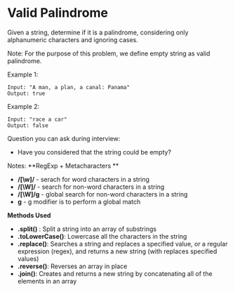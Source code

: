 # Valid Palindrome

Given a string, determine if it is a palindrome, considering only alphanumeric characters and ignoring cases.

Note: For the purpose of this problem, we define empty string as valid palindrome.

Example 1:
```
Input: "A man, a plan, a canal: Panama"
Output: true
```

Example 2:
```
Input: "race a car"
Output: false
```

Question you can ask during interview:
* Have you considered that the string could be empty?


Notes:
**RegExp + Metacharacters **
 *  **/[\w]/** - serach for word characters in a string
 *  **/[\W]/** - search for non-word characters in a string
 *  **/[\W]/g** - global search for non-word characters in a string
 *  **g** - g modifier is to perform a global match

**Methods Used**
* **.split()** : Split a string into an array of substrings
* **.toLowerCase()**: Lowercase all the characters in the string
* **.replace()**: Searches a string and replaces a specified value, or a regular expression (regex), and returns a new string (with replaces specified values)
* **.reverse()**: Reverses an array in place
* **.join()**: Creates and returns a new string by concatenating all of the elements in an array
